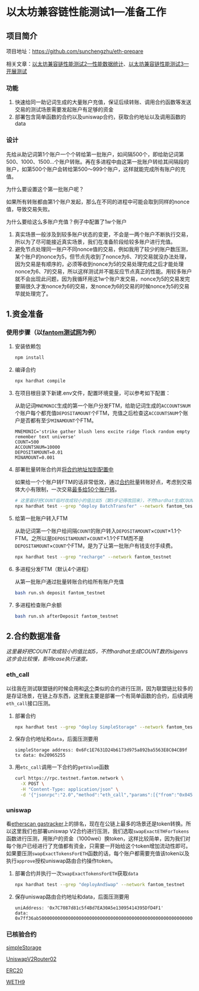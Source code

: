 # 以太坊兼容链性能测试1—准备工作

## 项目简介

项目地址：https://github.com/sunchengzhu/eth-prepare

相关文章：[以太坊兼容链性能测试2—性能数据统计](https://github.com/sunchengzhu/md/blob/main/docs/eth-performance.md)、[以太坊兼容链性能测试3—开展测试](https://github.com/sunchengzhu/md/blob/main/docs/eth-jmeter.md)

### 功能

1. 快速给同一助记词生成的大量账户充值，保证后续转账、调用合约函数等发送交易的测试场景需要发起账户有足够的资金
2. 部署包含简单函数的合约以及uniswap合约，获取合约地址以及调用函数的data

### 设计

先给从助记词第1个账户一个个转给第一批账户，如间隔500个，即给助记词第500、1000、1500...个账户转账。再在多进程中由这第一批账户转给其间隔段的账户，如第500个账户会转给第500～999个账户，这样就能完成所有账户的充值。

为什么要设置这个第一批账户呢？

如果所有转账都由第1个账户发起，那么在不同的进程中可能会取到同样的nonce值，导致交易失败。

为什么要给这么多账户充值？例子中配置了1w个账户

1. 真实场景一般涉及到较多账户状态的变更，不会是一两个账户不断执行交易，所以为了尽可能接近真实场景，我们在准备阶段给较多账户进行充值。
2. 避免节点处理同一账户不同nonce值的交易，例如我用了较少的账户数压测，某个账户的nonce为5，但节点先收到了nonce为6、7的交易就没办法处理，因为交易是有顺序的，必须等收到nonce为5的交易处理完成之后才能处理nonce为6、7的交易，所以这样测试并不能反应节点真正的性能。用较多账户就不会出现此问题，因为我循环用这1w个账户发交易，nonce为5的交易发完要隔很久才发nonce为6的交易，发nonce为6的交易的时候nonce为5的交易早就处理完了。

## 1.资金准备

### 使用步骤（以[fantom测试网](https://testnet.ftmscan.com)为例）

1. 安装依赖包

   ```bash
   npm install
   ```

2. 编译合约

   ```bash
   npx hardhat compile
   ```

3. 在项目根目录下新建.env文件，配置环境变量，可以参考如下配置：

   从助记词`MNEMONIC`生成的第一个账户分发FTM，给助记词生成的`ACCOUNTSNUM`个账户每个都充值`DEPOSITAMOUNT`个FTM，充值之后检查这`ACCOUNTSNUM`个账户是否都有至少`MINAMOUNT`个FTM。

   ```
   MNEMONIC='strike gather blush lens excite ridge flock random empty remember text universe'
   COUNT=500
   ACCOUNTSNUM=10000
   DEPOSITAMOUNT=0.01
   MINAMOUNT=0.001
   ```

4. 部署批量转账合约并[将合约地址加到配置中](https://github.com/sunchengzhu/eth-prepare/blob/895ba1bc5ee4bb824bf72ffdbca720baf1894d6e/test/distribute.js#L18-L20)

   如果给一个个账户转FTM的话非常低效，通过[合约](https://github.com/sunchengzhu/eth-prepare/blob/895ba1bc5ee4bb824bf72ffdbca720baf1894d6e/contracts/BatchTransfer.sol)批量转账好点，考虑到交易体大小有限制，一次交易[最多给50个账户转](https://github.com/sunchengzhu/eth-prepare/blob/895ba1bc5ee4bb824bf72ffdbca720baf1894d6e/test/distribute.js#L56)。

   ```bash
   # 这里最好把COUNT临时改成较小的值比如5（第5步记得改回来），不然hardhat生成COUNT数的sigenrs这步会比较慢，影响case执行速度。
   npx hardhat test --grep "deploy BatchTransfer" --network fantom_testnet
   ```

5. 给第一批账户转入FTM

   从助记词第一个账户给间隔`COUNT`的账户转入`DEPOSITAMOUNT`×`COUNT`×1.1个FTM。之所以是`DEPOSITAMOUNT`×`COUNT`×1.1个FTM而不是`DEPOSITAMOUNT`×`COUNT`个FTM，是为了让第一批账户有钱支付手续费。

   ```bash
   npx hardhat test --grep "recharge" --network fantom_testnet
   ```

6. 多进程分发FTM（默认4个进程）

   从第一批账户通过批量转账合约给所有账户充值

   ```bash
   bash run.sh deposit fantom_testnet
   ```

7. 多进程检查账户余额

   ```bash
   bash run.sh afterDeposit fantom_testnet
   ```

## 2.合约数据准备

*这里最好把COUNT改成较小的值比如5，不然hardhat生成COUNT数的sigenrs这步会比较慢，影响case执行速度。* 

### eth_call

以往我在测试联盟链的时候会用和[这个](https://github.com/sunchengzhu/eth-prepare/blob/895ba1bc5ee4bb824bf72ffdbca720baf1894d6e/contracts/SimpleStorage.sol)类似的合约进行压测，因为联盟链比较多的是存证场景，在链上存东西，这里我主要是部署一个有简单函数的合约，后续调用`eth_call`接口压测。

1. 部署合约

   ```bash
   npx hardhat test --grep "deploy SimpleStorage" --network fantom_testnet
   ```

2. 保存合约地址和`data`，后面压测要用

   ```
   simpleStorage address: 0x6Fc1E7631D24b6173d975a892ba5563E8C04CB9f
   tx data: 0x20965255
   ```

3. 用`etc_call`调用一下合约的`getValue`函数

   ```bash
   curl https://rpc.testnet.fantom.network \
     -X POST \
     -H "Content-Type: application/json" \
     -d '{"jsonrpc":"2.0","method":"eth_call","params":[{"from":"0x045346bE7C2915F96c9261BEE90d3FF9005a6c2b","to":"0x6Fc1E7631D24b6173d975a892ba5563E8C04CB9f","data":"0x20965255"}, "latest"],"id":1}'
   ```

### uniswap

看[etherscan gastracker](https://etherscan.io/gastracker)上的排名，现在在公链上最多的场景还是token转换。所以这里我们也部署uniswap V2合约进行压测，我们选取`swapExactETHForTokens`函数进行压测，用账户的资金（1000wei）换token，这样比较简单，因为我们对每个账户已经进行了充值都有资金，只需要一开始给这个token增加流动性即可。如果要压测`swapExactTokensForETH`函数的话，每个账户都需要充值该token以及执行`approve`授权uniswap路由合约操作token。

1. 部署合约并执行一次`swapExactTokensForETH`获取`data`

   ```bash
   npx hardhat test --grep "deployAndSwap" --network fantom_testnet
   ```

2. 保存uniswap路由合约地址和data，后面压测要用

   ```
   uniAddress: '0x7C7087d81c5f4Bd7EA30A5e13095414395DfD4F1'
   data: 0x7ff36ab50000000000000000000000000000000000000000000000000000000000000001000000000000000000000000000000000000000000000000000000000000008000000000000000000000000079026e949ba3ef5c854186244d1597a369bc326d00000000000000000000000000000000000000000000000000005af3107a3fff0000000000000000000000000000000000000000000000000000000000000002000000000000000000000000a6465996d9b1c6e82a65d4503d07ee1f68ed3a34000000000000000000000000a37614c751f37cbc54c5223254e8695024fa36c7
   ```

   

### 已核验合约

[simpleStorage](https://testnet.ftmscan.com/address/0x6fc1e7631d24b6173d975a892ba5563e8c04cb9f#code)

[UniswapV2Router02](https://testnet.ftmscan.com/address/0x7C7087d81c5f4Bd7EA30A5e13095414395DfD4F1#code)

[ERC20](https://testnet.ftmscan.com/token/0xA37614c751F37cBc54C5223254e8695024fA36c7#code)

[WETH9](https://testnet.ftmscan.com/address/0xa6465996d9b1c6e82a65d4503d07ee1f68ed3a34#code)
